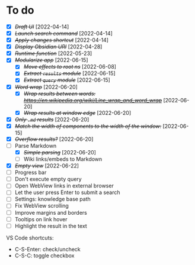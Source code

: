 # To do

- [X] ~~*Draft UI*~~ [2022-04-14]
- [X] ~~*Launch search command*~~ [2022-04-14]
- [X] ~~*Apply changes shortcut*~~ [2022-04-14]
- [X] ~~*Display Obsidian URI*~~ [2022-04-28]
- [X] ~~*Runtime function*~~ [2022-05-23]
- [X] ~~*Modularize app*~~ [2022-06-15]
  - [X] ~~*Move effects to root ns*~~ [2022-06-08]
  - [X] ~~*Extract `results` module*~~ [2022-06-15]
  - [X] ~~*Extract `query` module*~~ [2022-06-15]
- [X] ~~*Word wrap*~~ [2022-06-20]
  - [X] ~~*Wrap results between words: https://en.wikipedia.org/wiki/Line_wrap_and_word_wrap*~~ [2022-06-20]
  - [X] ~~*Wrap results at window edge*~~ [2022-06-20]
- [X] ~~*Only `.md` results*~~ [2022-06-20]
- [X] ~~*Match the width of components to the width of the window:*~~ [2022-06-15] 
- [X] ~~*Overflow results?*~~ [2022-06-20]
- [ ] Parse Markdown
  - [X] ~~*Simple parsing*~~ [2022-06-20]
  - [ ] Wiki links/embeds to Markdown
- [X] ~~*Empty view*~~ [2022-06-22]
- [ ] Progress bar
- [ ] Don't execute empty query
- [ ] Open WebView links in external browser
- [ ] Let the user press Enter to submit a search
- [ ] Settings: knowledge base path
- [ ] Fix WebView scrolling
- [ ] Improve margins and borders
- [ ] Tooltips on link hover
- [ ] Highlight the result in the text

VS Code shortcuts:
- C-S-Enter: check/uncheck
- C-S-C: toggle checkbox